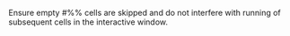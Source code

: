 Ensure empty #%% cells are skipped and do not interfere with running of subsequent cells in the interactive window.
